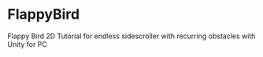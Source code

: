 # FlappyBird

Flappy Bird 2D Tutorial for endless sidescroller with recurring obstacles with Unity for PC
